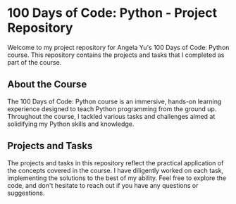 # 100 Days of Code: Python - Project Repository

Welcome to my project repository for Angela Yu's 100 Days of Code: Python course. This repository contains the projects and tasks that I completed as part of the course.

## About the Course 

The 100 Days of Code: Python course is an immersive, hands-on learning experience designed to teach Python programming from the ground up. Throughout the course, I tackled various tasks and challenges aimed at solidifying my Python skills and knowledge.

## Projects and Tasks 

The projects and tasks in this repository reflect the practical application of the concepts covered in the course. I have diligently worked on each task, implementing the solutions to the best of my ability. 
Feel free to explore the code, and don't hesitate to reach out if you have any questions or suggestions.
